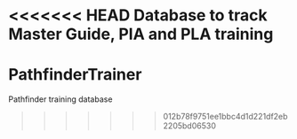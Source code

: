 <<<<<<< HEAD
Database to track Master Guide, PIA and PLA training
=======
PathfinderTrainer
=================

Pathfinder training database
>>>>>>> 012b78f9751ee1bbc4d1d221df2eb2205bd06530
